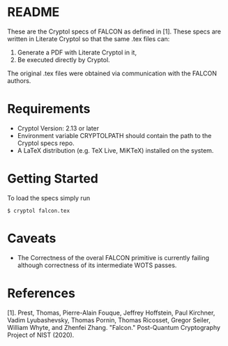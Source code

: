 # README

These are the Cryptol specs of FALCON as defined in [1]. These specs are written in Literate Cryptol so that the same .tex files can:
1. Generate a PDF with Literate Cryptol in it,
1. Be executed directly by Cryptol.

The original .tex files were obtained via communication with the FALCON authors.

# Requirements

- Cryptol Version: 2.13 or later
- Environment variable CRYPTOLPATH should contain the path to the Cryptol specs repo.
- A LaTeX distribution (e.g. TeX Live, MiKTeX) installed on the system.

# Getting Started
To load the specs simply run

```
$ cryptol falcon.tex
```

# Caveats
- The Correctness of the overal FALCON primitive is currently failing although correctness of its intermediate WOTS passes.

# References
[1]. Prest, Thomas, Pierre-Alain Fouque, Jeffrey Hoffstein, Paul Kirchner, Vadim Lyubashevsky, Thomas Pornin, Thomas Ricosset, Gregor Seiler, William Whyte, and Zhenfei Zhang. "Falcon." Post-Quantum Cryptography Project of NIST (2020).